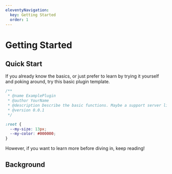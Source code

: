 ```yaml
---
eleventyNavigation:
  key: Getting Started
  order: 1
---
```


# Getting Started

## Quick Start

If you already know the basics, or just prefer to learn by trying it yourself and poking around, try this basic plugin template.

```css
/**
 * @name ExamplePlugin
 * @author YourName
 * @description Describe the basic functions. Maybe a support server link.
 * @version 0.0.1
 */

:root {
  --my-size: 13px;
  --my-color: #000000;
}
```

However, if you want to learn more before diving in, keep reading!

## Background

